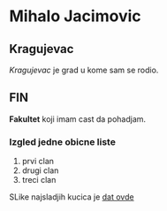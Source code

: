 # Mihalo Jacimovic

## Kragujevac

*Kragujevac* je grad u kome sam se rodio. 

## FIN

**Fakultet** koji imam cast da pohadjam.

### Izgled jedne obicne liste

1. prvi clan
2. drugi clan
3. treci clan

SLike najsladjih kucica je [dat ovde](https://www.google.com/search?q=corgi&rlz=1C1GCEA_enRS838RS838&sxsrf=ALeKk00fo61pMwWcjngOoBAcePpoE5UrOw:1587412172936&source=lnms&tbm=isch&sa=X&ved=2ahUKEwiU8LeV4_foAhUDwqYKHVTxC-0Q_AUoAXoECBMQAw&biw=1366&bih=657) 
